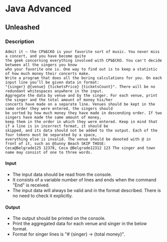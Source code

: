 # Java Advanced

## Unleashed

### Description
    Admit it – the СРЪБСКО is your favorite sort of music. You never miss a concert, and you have become quite
    the geek concerning everything involved with СРЪБСКО. You can't decide between all the singers you know 
    who your favorite one is. One way to find out is to keep a statistic of how much money their concerts make.
    Write a program that does all the boring calculations for you. On each input line you’ll be given data in format:
    "{singer} @{venue} {ticketsPrice} {ticketsCount}". There will be no redundant whitespaces anywhere in the input. 
    Aggregate the data by venue and by the singer. For each venue, print the singer and the total amount of money his/her 
    concerts have made on a separate line. Venues should be kept in the same order they were entered, the singers should
    be sorted by how much money they have made in descending order. If two singers have made the same amount of money, 
    keep them in the order in which they were entered. Keep in mind that if a line is in incorrect format, it should be 
    skipped, and its data should not be added to the output. Each of the four tokens must be separated by a space,
    everything else is invalid. The venue should be denoted with @ in front of it, such as @Sunny Beach SKIP THOSE:
    Ceca@Belgrade125 12378, Ceca @Belgrade12312 123 The singer and town name may consist of one to three words. 

#### Input 
- The input data should be read from the console.
- It consists of a variable number of lines and ends when the command "End" is received. 
- The input data will always be valid and in the format described. There is no need to check it explicitly.

#### Output 
- The output should be printed on the console.
- Print the aggregated data for each venue and singer in the below format. 
- Format for singer lines is "# {singer} -> {total money}".